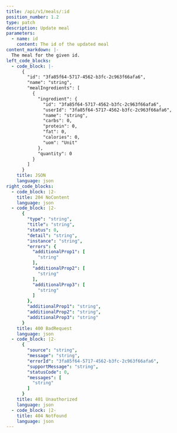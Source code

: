 ```yaml
---
title: /api/v1/meals/:id
position_number: 1.2
type: patch
description: Update meal
parameters:
  - name: id
    content: The id of the updated meal
content_markdown: |-
  The meal for the given id.
left_code_blocks:
  - code_block: |-
      {
        "id": "3fa85f64-5717-4562-b3fc-2c963f66afa6",
        "name": "string",
        "mealIngredients": [
          {
            "ingredient": {
              "id": "3fa85f64-5717-4562-b3fc-2c963f66afa6",
              "userId": "3fa85f64-5717-4562-b3fc-2c963f66afa6",
              "name": "string",
              "carbs": 0,
              "protein": 0,
              "fat": 0,
              "calories": 0,
              "uom": "Unit"
            },
            "quantity": 0
          }
        ]
      }
    title: JSON
    language: json
right_code_blocks:
  - code_block: |2-
    title: 204 NoContent
    language: json
  - code_block: |2-
      {
        "type": "string",
        "title": "string",
        "status": 0,
        "detail": "string",
        "instance": "string",
        "errors": {
          "additionalProp1": [
            "string"
          ],
          "additionalProp2": [
            "string"
          ],
          "additionalProp3": [
            "string"
          ]
        },
        "additionalProp1": "string",
        "additionalProp2": "string",
        "additionalProp3": "string"
      }
    title: 400 BadRequest
    language: json
  - code_block: |2-
      {
        "source": "string",
        "message": "string",
        "errorId": "3fa85f64-5717-4562-b3fc-2c963f66afa6",
        "supportMessage": "string",
        "statusCode": 0,
        "messages": [
          "string"
        ]
      }
    title: 401 Unauthorized
    language: json
  - code_block: |2-
    title: 404 NotFound
    language: json
---
```


